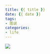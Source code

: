 ```yaml
---
title: {{ title }}
date: {{ date }}
tags:
- 图说
categories:
- life
---
```


>

<!--more-->

![](/img/)
  


